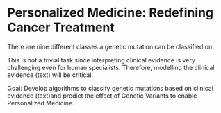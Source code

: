 # Personalized Medicine: Redefining Cancer Treatment

There are nine different classes a genetic mutation can be classified on.

This is not a trivial task since interpreting clinical evidence is very challenging even for human specialists. Therefore, modelling the clinical evidence (text) will be critical.

Goal: Develop algorithms to classify genetic mutations based on clinical evidence (text)and predict the effect of Genetic Variants to enable Personalized Medicine.

